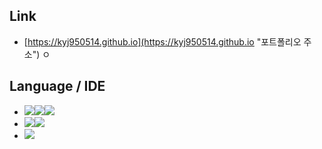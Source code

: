 ## Link

* [https://kyj950514.github.io](https://kyj950514.github.io "포트폴리오 주소")
ㅇ
## Language / IDE

* <img src="https://img.shields.io/badge/HTML5-E34F26?style=flat&logo=HTML5&logoColor=white"/><img src="https://img.shields.io/badge/CSS3-1572B6?style=flat&logo=CSS3&logoColor=white"/><img src="https://img.shields.io/badge/JavaScript-F7DF1E?style=flat&logo=JavaScript&logoColor=white"/>
* <img src="https://img.shields.io/badge/Ruby-CC342D?style=flat&logo=Ruby&logoColor=white"/><img src="https://img.shields.io/badge/RubyGems-E9573F?style=flat&logo=RubyGems&logoColor=white"/>
* <img src="https://img.shields.io/badge/Jekyll-CC0000?style=flat&logo=Jekyll&logoColor=white"/>
